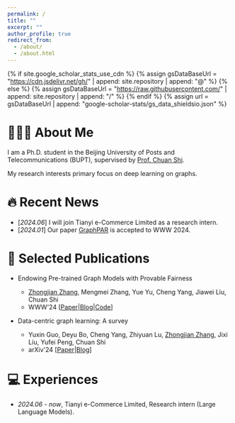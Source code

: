 ```yaml
---
permalink: /
title: ""
excerpt: ""
author_profile: true
redirect_from: 
  - /about/
  - /about.html
---
```


{% if site.google_scholar_stats_use_cdn %}
{% assign gsDataBaseUrl = "https://cdn.jsdelivr.net/gh/" | append: site.repository | append: "@" %}
{% else %}
{% assign gsDataBaseUrl = "https://raw.githubusercontent.com/" | append: site.repository | append: "/" %}
{% endif %}
{% assign url = gsDataBaseUrl | append: "google-scholar-stats/gs_data_shieldsio.json" %}

<span class='anchor' id='about-me'></span>

# 👨🏻‍🎓 About Me
I am a Ph.D. student in the Beijing University of Posts and Telecommunications (BUPT), supervised by [Prof. Chuan Shi](http://www.shichuan.org/ShiChuan_ch.html). 

My research interests primary focus on deep learning on graphs.

<!-- Before joining NUS, I received my B.S. in the School of Computer Science at Fudan University, supervised by [Prof. Yang Chen](https://chenyang03.wordpress.com/).

My research interest includes neural machine translation and computer vision. I have published more than 100 papers at the top international AI conferences with total <a href='https://scholar.google.com/citations?user=DhtAFkwAAAAJ'>google scholar citations <strong><span id='total_cit'>260000+</span></strong></a> (You can also use google scholar badge <a href='https://scholar.google.com/citations?user=DhtAFkwAAAAJ'><img src="https://img.shields.io/endpoint?url={{ url | url_encode }}&logo=Google%20Scholar&labelColor=f6f6f6&color=9cf&style=flat&label=citations"></a>). -->


# 🔥 Recent News
<!-- - *2022.02*: &nbsp;🎉🎉 Lorem ipsum dolor sit amet, consectetur adipiscing elit. Vivamus ornare aliquet ipsum, ac tempus justo dapibus sit amet.  -->
- [*2024.06*] I will join Tianyi e-Commerce Limited as a research intern.
- [*2024.01*] Our paper [GraphPAR](https://arxiv.org/pdf/2402.12161) is accepted to WWW 2024.

# 📝 Selected Publications 
- Endowing Pre-trained Graph Models with Provable Fairness
  - <u>Zhongjian Zhang</u>, Mengmei Zhang, Yue Yu, Cheng Yang, Jiawei Liu, Chuan Shi
  - WWW'24 \[[Paper](https://arxiv.org/pdf/2402.12161)\|[Blog](https://mp.weixin.qq.com/s/MUjScRy3FMxAHXIyuRqX5Q)\|[Code](https://github.com/BUPT-GAMMA/GraphPAR)\]

- Data-centric graph learning: A survey
  - Yuxin Guo, Deyu Bo, Cheng Yang, Zhiyuan Lu, <u>Zhongjian Zhang</u>, Jixi Liu, Yufei Peng, Chuan Shi
  - arXiv'24 \[[Paper](https://arxiv.org/pdf/2310.04987)\|[Blog](https://mp.weixin.qq.com/s/it15sa5TO0suZk2hj_Fkhw)\]




<!-- # 🎖 Honors and Awards -->
<!-- - *2021.10* Lorem ipsum dolor sit amet, consectetur adipiscing elit. Vivamus ornare aliquet ipsum, ac tempus justo dapibus sit amet.  -->

<!-- # 📖 Educations -->
<!-- - *2019.06 - 2022.04 (now)*, Lorem ipsum dolor sit amet, consectetur adipiscing elit. Vivamus ornare aliquet ipsum, ac tempus justo dapibus sit amet.  -->


<!-- # 💬 Invited Talks
- *2021.06*, Lorem ipsum dolor sit amet, consectetur adipiscing elit. Vivamus ornare aliquet ipsum, ac tempus justo dapibus sit amet. 
- *2021.03*, Lorem ipsum dolor sit amet, consectetur adipiscing elit. Vivamus ornare aliquet ipsum, ac tempus justo dapibus sit amet.  \| [\[video\]](https://github.com/) -->

# 💻 Experiences
- *2024.06 - now*, Tianyi e-Commerce Limited, Research intern (Large Language Models).
